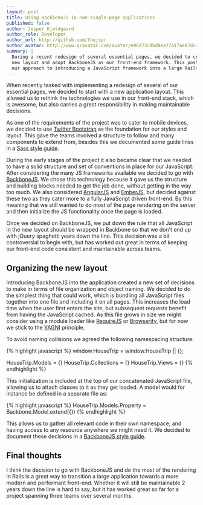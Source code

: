 ```yaml
---
layout: post
title: Using BackboneJS in non-single-page applications
published: false
author: Jesper Kjeldgaard
author_role: Developer
author_url: http://github.com/thejspr
author_avatar: http://www.gravatar.com/avatar/e96273c9bd8ea77a17ae87dca4c0de4c
summary: |
  During a recent redesign of several essential pages, we decided to create a
  new layout and adopt BackboneJS as our front-end framework. This post describes
  our approach to introducing a JavaScript framework into a large Rails application.
---
```


When recently tasked with implementing a redesign of several of our essential
pages, we decided to start with a new application layout. This allowed us to
rethink the technologies we use in our front-end stack, which is awesome, but
also carries a great responsibility in making maintainable decisions.

As one of the requirements of the project was to cater to mobile devices, we
decided to use [Twitter Bootstrap](http://getbootstrap.com) as the foundation
for our styles and layout. This gave the teams involved a structure to follow
and many components to extend from, besides this we documented some guide lines
in a [Sass style guide](https://github.com/HouseTrip/sass-style-guide).

During the early stages of the project it also became clear that we needed to
have a solid structure and set of conventions in place for our JavaScript. After
considering the many JS frameworks available we decided to go with
[BackboneJS](http://backbonejs.org).
We chose this technology because it gave us the structure and building blocks
needed to get the job done, without getting in the way too much. We also
considered [AngularJS](http://angularjs.org) and [EmberJS](http://emberjs.com),
but decided against these two as they cater more to a fully JavaScript driven
front-end. By this meaning that we still wanted to do most of the page rendering
on the server and then initialize the JS functionality once the page is loaded.

Once we decided on BackboneJS, we put down the rule that all JavaScript in the
new layout should be wrapped in Backbone so that we don't end up with jQuery
spaghetti years down the line. This decision was a bit controversial to begin
with, but has worked out great in terms of keeping our front-end code consistent
and maintainable across teams.

## Organizing the new layout

Introducing BackboneJS into the application created a new set of decisions to
make in terms of file organization and object naming. We decided to do the
simplest thing that could work, which is bundling all JavaScript files together
into one file and including it on all pages. This increases the load time
when the user first enters the site, but subsequent requests benefit from having the
JavaScript cached. As this file grows in size we might consider using a module
loader like [RequireJS](http://requirejs.org) or
[Browserify](http://browserify.org), but for now we stick to the
[YAGNI](http://en.wikipedia.org/wiki/You_aren't_gonna_need_it) principle.

To avoid naming collisions we agreed the following namespacing structure:

{% highlight javascript %}
window.HouseTrip = window.HouseTrip || {};

HouseTrip.Models = {}
HouseTrip.Collections = {}
HouseTrip.Views = {}
{% endhighlight %}

This initialization is included at the top of our concatenated JavaScript file,
allowing us to attach classes to it as they get loaded. A model would for
instance be defined in a separate file as:

{% highlight javascript %}
HouseTrip.Models.Property = Backbone.Model.extend({})
{% endhighlight %}

This allows us to gather all relevant code in their own namespace, and having
access to any resource anywhere we might need it. We decided to document
these decisions in a [BackboneJS style guide](https://github.com/HouseTrip/backbone-style-guide).

## Final thoughts

I think the decision to go with BackboneJS and do the most of the rendering in
Rails is a great way to transition a large application towards a more modern
and performant front-end. Whether it will still be maintainable 2 years down
the line is hard to say, but it has worked great so far for a project spanning
three teams over several months.
